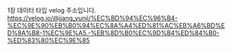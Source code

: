 1장 데이터 타입 velog 주소입니다.
https://velog.io/@jjang_yunji/%EC%BD%94%EC%96%B4-%EC%9E%90%EB%B0%94%EC%8A%A4%ED%81%AC%EB%A6%BD%ED%8A%B8-1%EC%9E%A5.-%EB%8D%B0%EC%9D%B4%ED%84%B0-%ED%83%80%EC%9E%85
